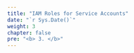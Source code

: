 ```yaml
---
title: "IAM Roles for Service Accounts"
date: "`r Sys.Date()`"
weight: 3
chapter: false
pre: "<b> 3. </b>"
---
```


